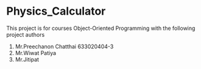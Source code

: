 # Physics_Calculator
This project is for courses Object-Oriented Programming with the following project authors
1. Mr.Preechanon Chatthai 633020404-3
2. Mr.Wiwat Patiya 
3. Mr.Jitipat
